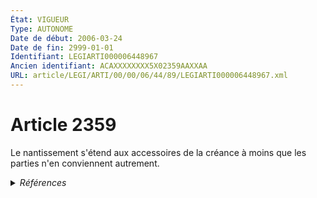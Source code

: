 ```yaml
---
État: VIGUEUR
Type: AUTONOME
Date de début: 2006-03-24
Date de fin: 2999-01-01
Identifiant: LEGIARTI000006448967
Ancien identifiant: ACAXXXXXXXX5X02359AAXXAA
URL: article/LEGI/ARTI/00/00/06/44/89/LEGIARTI000006448967.xml
---
```


<h1>Article 2359</h1>

Le nantissement s'étend aux accessoires de la créance à moins que les parties
n'en conviennent autrement.


<details>
  <summary><em>Références</em></summary>

  <h2>Articles faisant référence à l'article</h2>
  
  <ul>
    <li>
      <a href="https://legal.tricoteuses.fr//redirection/LEGIARTI000006532493?vers=git&vers=legifrance">Ordonnance n° 2006-346 du 23 mars 2006 relative aux sûretés - article 12 ENTIEREMENT_MODIF</a> CREATION cible
    </li>
  </ul>
  
  <h2>Références faites par l'article</h2>
  
  <ul>
    <li>
      CODIFICATION source Loi 1804-03-19
    </li>
    <li>
      2006-03-23 CREATION source <a href="https://legal.tricoteuses.fr//redirection/LEGIARTI000006532493?vers=git&vers=legifrance">Ordonnance n° 2006-346 du 23 mars 2006 relative aux sûretés - article 12 ENTIEREMENT_MODIF</a>
    </li>
  </ul>
</details>
